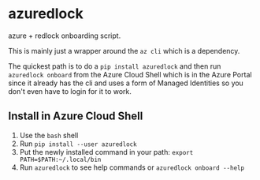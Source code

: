 # azuredlock

azure + redlock onboarding script.

This is mainly just a wrapper around the `az cli` which is a dependency.

The quickest path is to do a `pip install azuredlock` and then
run `azuredlock onboard` from the Azure Cloud Shell which is in the 
Azure Portal since it already has the cli and uses a form of 
Managed Identities so you don't even have to login for it to work.

## Install in Azure Cloud Shell

1.  Use the `bash` shell
2.  Run `pip install --user azuredlock`
3.  Put the newly installed command in your path: `export PATH=$PATH:~/.local/bin`
4.  Run `azuredlock` to see help commands or `azuredlock onboard --help`

